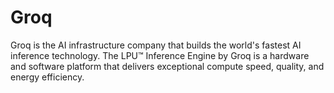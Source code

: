 # Groq
Groq is the AI infrastructure company that builds the world's fastest AI inference technology. The LPU™ Inference Engine by Groq is a hardware and software platform that delivers exceptional compute speed, quality, and energy efficiency.
